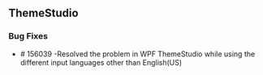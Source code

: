 ## ThemeStudio

### Bug Fixes

* \# 156039 -Resolved the problem in WPF ThemeStudio while using the different input languages other than English(US)


